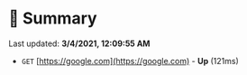 # 📖 Summary
Last updated: **3/4/2021, 12:09:55 AM**

- `GET` [https://google.com](https://google.com) - **Up** (121ms)
